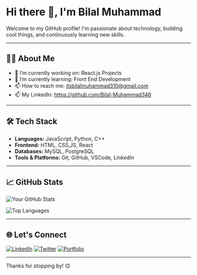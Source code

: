 # Hi there 👋, I'm Bilal Muhammad

Welcome to my GitHub profile! I'm passionate about technology, building cool things, and continuously learning new skills.

---

## 👨‍💻 About Me

- 🔭 I’m currently working on: React.js Projects
- 🌱 I’m currently learning: Front End Development
- 📫 How to reach me: itsbilalmuhammad310@gmail.com
- 📫 My LinkedIn: https://github.com/Bilal-Muhammad346
---

## 🛠️ Tech Stack

- **Languages:**  JavaScript, Python, C++
- **Frontend:**   HTML, CSS,JS, React
- **Databases:**  MySQL, PostgreSQL
- **Tools & Platforms:** Git, GitHub, VSCode, LinkedIn

---

## 📈 GitHub Stats

![Your GitHub Stats](https://github-readme-stats.vercel.app/api?username=Bilal-Muhammad346&show_icons=true&theme=github_dark)

![Top Languages](https://github-readme-stats.vercel.app/api/top-langs/?username=Bilal-Muhammad346&layout=compact&theme=github_dark)

---

## 🌐 Let's Connect

[![LinkedIn](https://img.shields.io/badge/-LinkedIn-blue?style=flat-square&logo=linkedin&logoColor=white)](https://www.linkedin.com/in/yourprofile)
[![Twitter](https://img.shields.io/badge/-Twitter-blue?style=flat-square&logo=twitter&logoColor=white)](https://twitter.com/yourprofile)
[![Portfolio](https://img.shields.io/badge/-Portfolio-black?style=flat-square&logo=web&logoColor=white)](https://yourportfolio.com)

---

Thanks for stopping by! 😊
